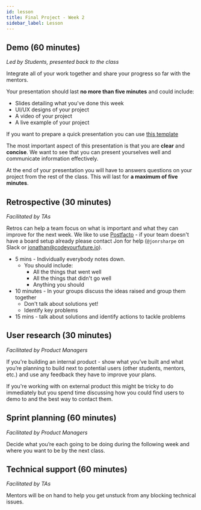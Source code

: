 ```yaml
---
id: lesson
title: Final Project - Week 2
sidebar_label: Lesson
---
```


## Demo (60 minutes)

_Led by Students, presented back to the class_

Integrate all of your work together and share your progress so far with the mentors.

Your presentation should last **no more than five minutes** and could include:

- Slides detailing what you've done this week
- UI/UX designs of your project
- A video of your project
- A live example of your project

If you want to prepare a quick presentation you can use [this template](https://docs.google.com/presentation/d/1pQ7teLv6k4uDvpG8qVLs5YgzpD7jRbMUmyyszHsNPhc/edit#slide=id.g90bd724b34_0_0)

The most important aspect of this presentation is that you are **clear** and **concise**. We want to see that you can present yourselves well and communicate information effectively.

At the end of your presentation you will have to answers questions on your project from the rest of the class. This will last for **a maximum of five minutes**.

## Retrospective (30 minutes)

_Facilitated by TAs_

Retros can help a team focus on what is important and what they can improve for the next week. We like to use [Postfacto](https://pivotal.github.io/postfacto/) - if your team doesn't have a board setup already please contact Jon for help (`@jonrsharpe` on Slack or jonathan@codeyourfuture.io).

- 5 mins - Individually everybody notes down.
  - You should include:
    - All the things that went well
    - All the things that didn't go well
    - Anything you should
- 10 minutes - In your groups discuss the ideas raised and group them together
  - Don't talk about solutions yet!
  - Identify key problems
- 15 mins - talk about solutions and identify actions to tackle problems

## User research (30 minutes)

_Facilitated by Product Managers_

If you're building an internal product - show what you’ve built and what you’re planning to build next to potential users (other students, mentors, etc.) and use any feedback they have to improve your plans.

If you're working with on external product this might be tricky to do immediately but you spend time discussing how you could find users to demo to and the best way to contact them.

## Sprint planning (60 minutes)

_Facilitated by Product Managers_

Decide what you’re each going to be doing during the following week and where you want to be by the next class.

## Technical support (60 minutes)

_Facilitated by TAs_

Mentors will be on hand to help you get unstuck from any blocking technical issues.
